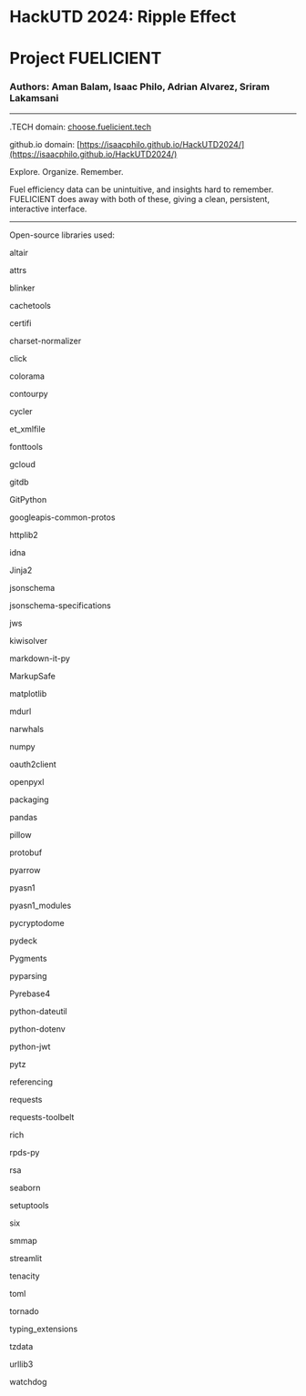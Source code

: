 # HackUTD 2024: Ripple Effect

# Project FUELICIENT

### Authors: Aman Balam, Isaac Philo, Adrian Alvarez, Sriram Lakamsani



---



.TECH domain: [choose.fuelicient.tech](https://isaacphilo.github.io/HackUTD2024/)



github.io domain: [https://isaacphilo.github.io/HackUTD2024/](https://isaacphilo.github.io/HackUTD2024/)



Explore. Organize. Remember.

Fuel efficiency data can be unintuitive, and insights hard to remember. FUELICIENT does away with both of these, giving a clean, persistent, interactive interface.



---



Open-source libraries used:

altair

attrs

blinker

cachetools

certifi

charset-normalizer

click

colorama

contourpy

cycler

et_xmlfile

fonttools

gcloud

gitdb

GitPython

googleapis-common-protos

httplib2

idna

Jinja2

jsonschema

jsonschema-specifications

jws

kiwisolver

markdown-it-py

MarkupSafe

matplotlib

mdurl

narwhals

numpy

oauth2client

openpyxl

packaging

pandas

pillow

protobuf

pyarrow

pyasn1

pyasn1_modules

pycryptodome

pydeck

Pygments

pyparsing

Pyrebase4

python-dateutil

python-dotenv

python-jwt

pytz

referencing

requests

requests-toolbelt

rich

rpds-py

rsa

seaborn

setuptools

six

smmap

streamlit

tenacity

toml

tornado

typing_extensions

tzdata

urllib3

watchdog
